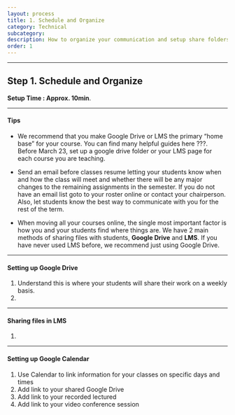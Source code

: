```yaml
---
layout: process
title: 1. Schedule and Organize
category: Technical
subcategory: 
description: How to organize your communication and setup share folders
order: 1
---
```


<hr class="homebreak">

## Step 1. Schedule and Organize
**Setup Time : Approx. 10min**.

------

#### Tips



- We recommend that you make Google Drive or LMS the primary “home base” for your course. You can find many helpful guides here ???. Before March 23, set up a google drive folder or your LMS page for each course you are teaching.
  
- Send an email before classes resume letting your students know when and how the class will meet and whether there will be any major changes to the remaining assignments in the semester. If you do not have an email list goto to your roster online or contact your chairperson. Also, let students know the best way to communicate with you for the rest of the term.
- When moving all your courses online, the single most important factor is how you and your students find where things are. We have 2 main methods of sharing files with students, **Google Drive** and **LMS**. If you have never used LMS before, we recommend just using Google Drive.  

------



#### Setting up Google Drive

1. Understand this is where your students will share their work on a weekly basis. 
2. 

------



#### Sharing files in LMS

1. 

------




#### Setting up Google Calendar

1. Use Calendar to link information for your classes on specific days and times
2. Add link to your shared Google Drive 
3. Add link to your recorded lectured
4. Add link to your video conference session



